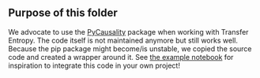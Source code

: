 ## Purpose of this folder
We advocate to use the [PyCausality](https://pypi.org/project/PyCausality/) package when working with Transfer Entropy. 
The code itself is not maintained anymore but still works well. 
Because the pip package might become/is unstable, we copied the source code and created a wrapper around it.
See [the example notebook](./../Example%20notebook.ipynb) for inspiration to integrate this code in your own project!